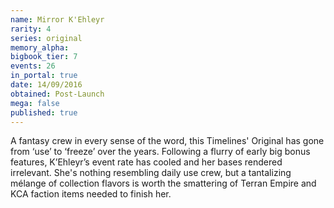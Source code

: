 ```yaml
---
name: Mirror K'Ehleyr
rarity: 4
series: original
memory_alpha:
bigbook_tier: 7
events: 26
in_portal: true
date: 14/09/2016
obtained: Post-Launch
mega: false
published: true
---
```


A fantasy crew in every sense of the word, this Timelines' Original has gone from ‘use’ to ‘freeze’ over the years. Following a flurry of early big bonus features, K’Ehleyr’s event rate has cooled and her bases rendered irrelevant. She's nothing resembling daily use crew, but a tantalizing mélange of collection flavors is worth the smattering of Terran Empire and KCA faction items needed to finish her.
